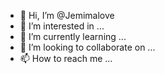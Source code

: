 - 👋 Hi, I’m @Jemimalove
- 👀 I’m interested in ...
- 🌱 I’m currently learning ...
- 💞️ I’m looking to collaborate on ...
- 📫 How to reach me ...

<!---
Jemimalove/Jemimalove is a ✨ special ✨ repository because its `README.md` (this file) appears on your GitHub profile.
You can click the Preview link to take a look at your changes.
My first readme
Hello world
